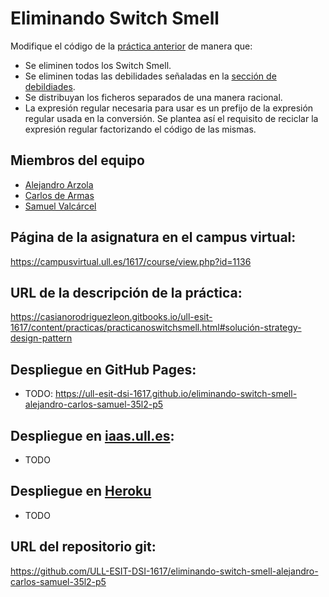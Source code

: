 # Eliminando Switch Smell

Modifique el código de la [práctica anterior](https://github.com/ULL-ESIT-DSI-1617/programacion-orientada-a-objetos-y-herencia-en-javascript-alejandro-carlos-samuel-35l2-p5) de manera que:
* Se eliminen todos los Switch Smell.
* Se eliminen todas las debilidades señaladas en la [sección de debildiades](https://casianorodriguezleon.gitbooks.io/ull-esit-1617/content/practicas/practicanoswitchsmell.html#debilidades).
* Se distribuyan los ficheros separados de una manera racional.
* La expresión regular necesaria para usar es un prefijo de la expresión regular usada en la conversión. Se plantea así el requisito de reciclar la expresión regular factorizando el código de las mismas.

## Miembros del equipo

* [Alejandro Arzola](http://aleag.github.io)
* [Carlos de Armas](http://alu0100816167.github.io)
* [Samuel Valcárcel](http://cosaca.github.io)

## Página de la asignatura en el campus virtual:

https://campusvirtual.ull.es/1617/course/view.php?id=1136

## URL de la descripción de la práctica:

https://casianorodriguezleon.gitbooks.io/ull-esit-1617/content/practicas/practicanoswitchsmell.html#solución-strategy-design-pattern

## Despliegue en GitHub Pages:

* TODO: https://ull-esit-dsi-1617.github.io/eliminando-switch-smell-alejandro-carlos-samuel-35l2-p5

## Despliegue en [iaas.ull.es](iaas.ull.es):

* TODO

## Despliegue en [Heroku](https://dashboard.heroku.com/login)

* TODO

## URL del repositorio git:

https://github.com/ULL-ESIT-DSI-1617/eliminando-switch-smell-alejandro-carlos-samuel-35l2-p5

